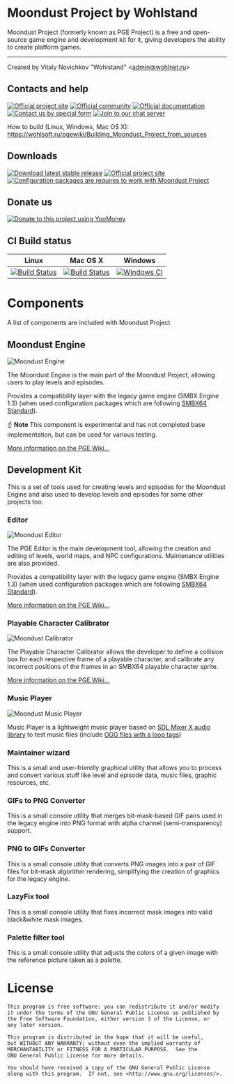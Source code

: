 Moondust Project by Wohlstand
===========
Moondust Project (formerly known as PGE Project) is a free and open-source game engine and development kit for it, giving developers the ability to create platform games.

------

Created by Vitaly Novichkov "Wohlstand" &lt;admin@wohlnet.ru&gt;

## Contacts and help

[![Official project site](https://img.shields.io/badge/Official%20Site-Visit-yellow.svg)](http://wohlsoft.ru/PGE/)
[![Official community](https://img.shields.io/badge/Community-Visit-green.svg)](http://wohlsoft.ru/forum/)
[![Official documentation](https://img.shields.io/badge/Documentation-Read-green.svg)](http://wohlsoft.ru/pgewiki/)
[![Contact us by special form](https://img.shields.io/badge/Contact-us-blue.svg)](http://wohlsoft.ru/forum/memberlist.php?mode=contactadmin)
[![Join to our chat server](https://img.shields.io/badge/Discord-Join%20us-7289DA.svg)](https://discord.gg/qPBsvMy)

How to build (Linux, Windows, Mac OS X):
https://wohlsoft.ru/pgewiki/Building_Moondust_Project_from_sources

## Downloads
[![Download latest stable release](https://img.shields.io/badge/Download-Stable-green.svg)](http://wohlsoft.ru/PGE/#links)
[![Official project site](https://img.shields.io/badge/Download-Experimental-orange.svg)](http://wohlsoft.ru/docs/_laboratory/)
[![Configuration packages are requires to work with Moondust Project](https://img.shields.io/badge/Download-Config%20packs-blue.svg)](http://wohlsoft.ru/config_packs/)


## Donate us
[![Donate to this project using YooMoney](https://img.shields.io/badge/yoomoney-donate-violet.svg)](https://yoomoney.ru/to/410011104073392)

<!--
### Currently doesn't work for me
[![Donate to this project using Flattr](https://img.shields.io/badge/flattr-donate-green.svg)](https://flattr.com/submit/auto?fid=lgdjjy&url=https%3A%2F%2Fgithub.com%2FWohlSoft%2FMoondust-Project)
[![Donate to this project using Patreon](https://img.shields.io/badge/patreon-donate-orange.svg)](http://patreon.com/Wohlstand)
[![Donate to this project using Paypal](https://img.shields.io/badge/paypal-donate-blue.svg)](http://wohlsoft.ru/paypal)
-->

## CI Build status
Linux | Mac OS X | Windows
------------ | ------------- | -------------
[![Build Status](https://semaphoreci.com/api/v1/wohlstand/moondust-project/branches/master/shields_badge.svg)](https://semaphoreci.com/wohlstand/moondust-project) | [![Build Status](https://travis-ci.org/WohlSoft/Moondust-Project.svg?branch=master)](https://travis-ci.org/WohlSoft/Moondust-Project) | [![Windows CI](https://github.com/WohlSoft/Moondust-Project/workflows/Windows%20CI/badge.svg?branch=master&event=push)](https://github.com/WohlSoft/Moondust-Project/actions?query=workflow%3A%22Windows+CI%22)

# Components
A list of components are included with Moondust Project

## Moondust Engine

![Moondust Engine](https://github.com/WohlSoft/Moondust-Project/blob/master/Engine/_resources/icon/cat_256.png)

The Moondust Engine is the main part of the Moondust Project, allowing users to play levels and episodes.

Provides a compatibility layer with the legacy game engine (SMBX Engine 1.3) (when used configuration packages which are following [SMBX64 Standard](http://wohlsoft.ru/pgewiki/SMBX64)).

:point_up: **Note** This component is experimental and has not completed base implementation, but can be used for various testing.

[More information on the PGE Wiki...](http://wohlsoft.ru/pgewiki/Moondust_Engine)


## Development Kit
This is a set of tools used for creating levels and episodes for the Moondust Engine and also used to develop levels and episodes for some other projects too.

### Editor

![Moondust Editor](https://github.com/WohlSoft/Moondust-Project/blob/master/Editor/_resources/images/cat_builder/cat_builder_256.png)

The PGE Editor is the main development tool, allowing the creation and editing of levels, world maps, and NPC configurations. Maintenance utilities are also provided.

Provides a compatibility layer with the legacy game engine (SMBX Engine 1.3) (when used configuration packages which are following [SMBX64 Standard](http://wohlsoft.ru/pgewiki/SMBX64)).

[More information on the PGE Wiki...](http://wohlsoft.ru/pgewiki/Moondust_Editor)

### Playable Character Calibrator

![Moondust Calibrator](https://github.com/WohlSoft/Moondust-Project/blob/master/PlayableCalibrator/_resources/icon/calibrator_256.png)

The Playable Character Calibrator allows the developer to define a collision box for each respective frame of a playable character, and calibrate any incorrect positions of the frames in an SMBX64 playable character sprite.

[More information on the PGE Wiki...](http://wohlsoft.ru/pgewiki/Playable_character_Calibrator)


### Music Player

![Moondust Music Player](https://github.com/WohlSoft/Moondust-Project/blob/master/MusicPlayer/_resources/cat_musplay/cat_musplay_256x256.png)

Music Player is a lightweight music player based on [SDL Mixer X audio library](http://wohlsoft.ru/pgewiki/SDL_Mixer_X) to test music files (include [OGG files with a loop tags](http://wohlsoft.ru/pgewiki/How_To:_Looping_music_files))


### Maintainer wizard

This is a small and user-friendly graphical utility that allows you to process and convert various stuff like level and episode data, music files, graphic resources, etc.


### GIFs to PNG Converter

This is a small console utility that merges bit-mask-based GIF pairs used in the legacy engine into PNG format with alpha channel (semi-transparency) support.

### PNG to GIFs Converter

This is a small console utility that converts PNG images into a pair of GIF files for bit-mask algorithm rendering, simplifying the creation of graphics for the legacy engine.

### LazyFix tool

This is a small console utility that fixes incorrect mask images into valid black&white mask images.

### Palette filter tool

This is a small console utility that adjusts the colors of a given image with the reference picture taken as a palette.



# License

    This program is free software: you can redistribute it and/or modify
    it under the terms of the GNU General Public License as published by
    the Free Software Foundation, either version 3 of the License, or
    any later version.

    This program is distributed in the hope that it will be useful,
    but WITHOUT ANY WARRANTY; without even the implied warranty of
    MERCHANTABILITY or FITNESS FOR A PARTICULAR PURPOSE.  See the
    GNU General Public License for more details.

    You should have received a copy of the GNU General Public License
    along with this program.  If not, see <http://www.gnu.org/licenses/>.
